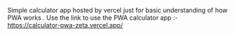 Simple calculator app hosted by vercel just for basic understanding of how PWA works .
Use the link to use the PWA calculator app :- https://calculator-pwa-zeta.vercel.app/
